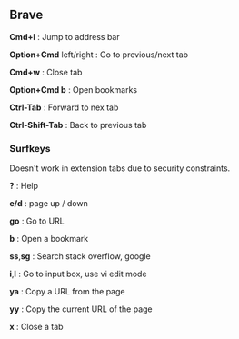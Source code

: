 ## Brave

**Cmd+l**
: Jump to address bar

**Option+Cmd** left/right
: Go to previous/next tab

**Cmd+w**
: Close tab

**Option+Cmd b**
: Open bookmarks

**Ctrl-Tab**
: Forward to nex tab

**Ctrl-Shift-Tab**
: Back to previous tab

### Surfkeys

Doesn't work in extension tabs due to security constraints.

**?**
: Help

**e/d**
: page up / down

**go**
: Go to URL

**b**
: Open a bookmark

**ss**,**sg**
: Search stack overflow, google

**i**,**I**
: Go to input box, use vi edit mode

**ya**
: Copy a URL from the page

**yy**
: Copy the current URL of the page

**x**
: Close a tab
